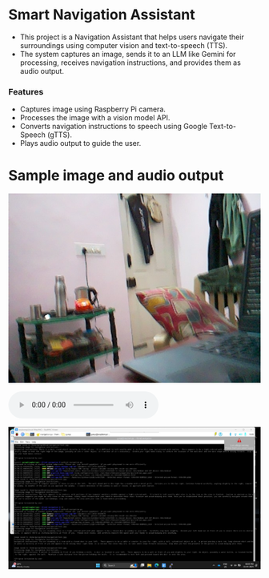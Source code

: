 # Smart Navigation Assistant

- This project is a Navigation Assistant that helps users navigate their surroundings using computer vision and text-to-speech (TTS).
- The system captures an image, sends it to an LLM like Gemini for processing, receives navigation instructions, and provides them as audio output.


### Features
- Captures image using Raspberry Pi camera.
- Processes the image with a vision model API.
- Converts navigation instructions to speech using Google Text-to-Speech (gTTS).
- Plays audio output to guide the user.


# Sample image and audio output
![Alt Text](https://github.com/jguruprasad2005/Smart-Navigation-assistant-for-Visually-Imparied/blob/main/test.jpg)

<audio controls>
  <source src="https://github.com/jguruprasad2005/Smart-Navigation-assistant-for-Visually-Imparied/blob/main/output.mp3" type="audio/mpeg">
</audio>


![Alt Text](https://github.com/jguruprasad2005/Smart-Navigation-assistant-for-Visually-Imparied/blob/main/image1.jpeg)
